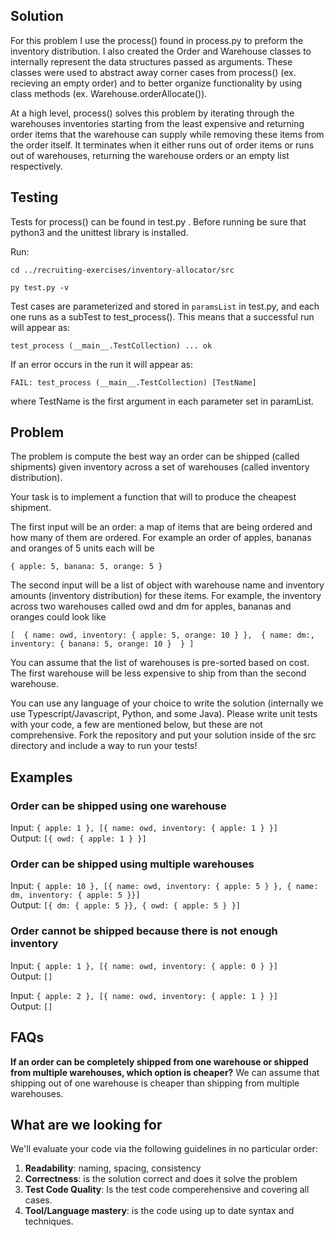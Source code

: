 
## Solution

For this problem I use the process() found in process.py to preform the inventory distribution. I also created the Order and Warehouse classes to internally represent the data structures passed as arguments. These classes were used to abstract away corner cases from process() (ex. recieving an empty order) and to better organize functionality by using class methods (ex. Warehouse.orderAllocate()).

At a high level, process() solves this problem by iterating through the warehouses inventories starting from the least expensive and returning order items that the warehouse can supply while removing these items from the order itself. It terminates when it either runs out of order items or runs out of warehouses, returning the warehouse orders or an empty list respectively.

## Testing

Tests for process() can be found in test.py . Before running be sure that python3 and the unittest library is installed. 

Run:

`cd ../recruiting-exercises/inventory-allocator/src`

`py test.py -v`

Test cases are parameterized and stored in  `paramsList` in test.py, and each one runs as a subTest to test_process(). This means that a successful run will appear as:

`test_process (__main__.TestCollection) ... ok`

If an error occurs in the run it will appear as:

`FAIL: test_process (__main__.TestCollection) [TestName]`

where TestName is the first argument in each parameter set in paramList.  

## Problem

The problem is compute the best way an order can be shipped (called shipments) given inventory across a set of warehouses (called inventory distribution). 

Your task is to implement a function that will to produce the cheapest shipment.

The first input will be an order: a map of items that are being ordered and how many of them are ordered. For example an order of apples, bananas and oranges of 5 units each will be 

`{ apple: 5, banana: 5, orange: 5 }`

The second input will be a list of object with warehouse name and inventory amounts (inventory distribution) for these items. For example, the inventory across two warehouses called owd and dm for apples, bananas and oranges could look like

`[ 
    {
    	name: owd,
    	inventory: { apple: 5, orange: 10 }
    }, 
    {
    	name: dm:,
    	inventory: { banana: 5, orange: 10 } 
    }
]`

You can assume that the list of warehouses is pre-sorted based on cost. The first warehouse will be less expensive to ship from than the second warehouse.

You can use any language of your choice to write the solution (internally we use Typescript/Javascript, Python, and some Java). Please write unit tests with your code, a few are mentioned below, but these are not comprehensive. Fork the repository and put your solution inside of the src directory and include a way to run your tests!

## Examples

### Order can be shipped using one warehouse

Input: `{ apple: 1 }, [{ name: owd, inventory: { apple: 1 } }]`  
Output: `[{ owd: { apple: 1 } }]`

### Order can be shipped using multiple warehouses

Input: `{ apple: 10 }, [{ name: owd, inventory: { apple: 5 } }, { name: dm, inventory: { apple: 5 }}]`  
Output: `[{ dm: { apple: 5 }}, { owd: { apple: 5 } }]`

### Order cannot be shipped because there is not enough inventory

Input: `{ apple: 1 }, [{ name: owd, inventory: { apple: 0 } }]`  
Output: `[]`

Input: `{ apple: 2 }, [{ name: owd, inventory: { apple: 1 } }]`  
Output: `[]`

## FAQs
**If an order can be completely shipped from one warehouse or shipped from multiple warehouses, which option is cheaper?**
  We can assume that shipping out of one warehouse is cheaper than shipping from multiple warehouses.

## What are we looking for

We'll evaluate your code via the following guidelines in no particular order:

1. **Readability**: naming, spacing, consistency
2. **Correctness**: is the solution correct and does it solve the problem
1. **Test Code Quality**: Is the test code comperehensive and covering all cases.
1. **Tool/Language mastery**: is the code using up to date syntax and techniques. 

